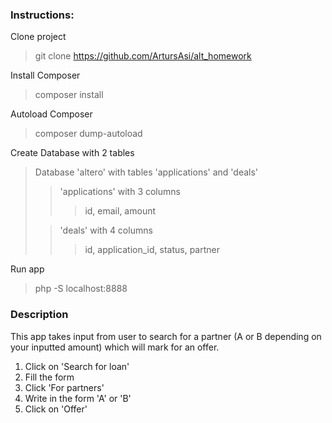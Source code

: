 ### Instructions:
Clone project
>git clone https://github.com/ArtursAsi/alt_homework

Install Composer
>composer install

Autoload Composer
>composer dump-autoload

Create Database with 2 tables
>Database 'altero' with tables 'applications' and 'deals'
>>'applications' with 3 columns
>>>id, email, amount
>
>>'deals' with 4 columns
>>>id, application_id, status, partner

Run app 
>php -S localhost:8888


### Description

This app takes input from user to search for a partner (A or B depending on your inputted amount) which will mark for an offer.

1. Click on 'Search for loan'
2. Fill the form
3. Click 'For partners'
4. Write in the form 'A' or 'B'
5. Click on 'Offer'



